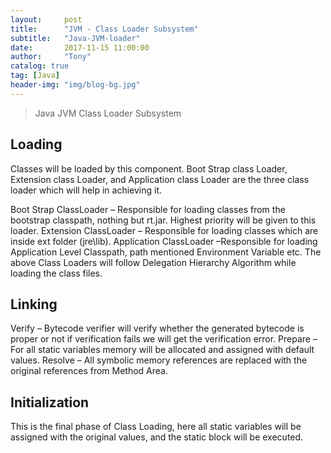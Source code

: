 ```yaml
---
layout:     post
title:      "JVM - Class Loader Subsystem"
subtitle:   "Java-JVM-loader"
date:       2017-11-15 11:00:00
author:     "Tony"
catalog: true
tag: [Java]
header-img: "img/blog-bg.jpg"
---
```


> Java JVM Class Loader Subsystem  

## Loading
Classes will be loaded by this component. Boot Strap class Loader, Extension class Loader, and Application class Loader are the three class loader which will help in achieving it.

Boot Strap ClassLoader – Responsible for loading classes from the bootstrap classpath, nothing but rt.jar. Highest priority will be given to this loader.
Extension ClassLoader – Responsible for loading classes which are inside ext folder (jre\lib).
Application ClassLoader –Responsible for loading Application Level Classpath, path mentioned Environment Variable etc.
The above Class Loaders will follow Delegation Hierarchy Algorithm while loading the class files.

##  Linking
Verify – Bytecode verifier will verify whether the generated bytecode is proper or not if verification fails we will get the verification error.
Prepare – For all static variables memory will be allocated and assigned with default values.
Resolve – All symbolic memory references are replaced with the original references from Method Area.

##  Initialization
This is the final phase of Class Loading, here all static variables will be assigned with the original values, and the static block will be executed. 